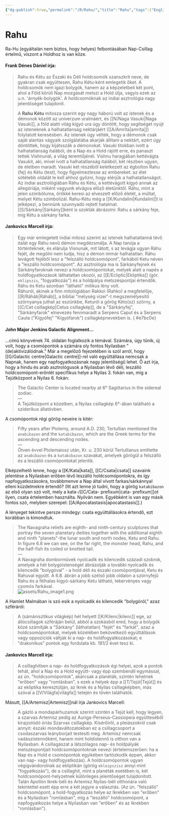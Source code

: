 ```yaml
---
{"dg-publish":true,"permalink":"/R/Rahu/","title":"Rahu","tags":["Englishtexttranslated"],"created":"2023-11-02T01:34","updated":"2024-10-25T23:57"}
---
```



# Rahu

Ra-Hu (egyáltalán nem biztos, hogy helyes) felbontásában Nap-Csillag értelmű, viszont a Holdhoz is van köze.  

#### Frank Dénes Dániel írja:

> Rahu és Kétu az Északi és Déli holdcsomók szanszkrit neve, de gyakran csak együttesen, Rahu Kétu-ként emlegetik őket. A holdcsomók nem igazi bolygók, hanem az a képzeletbeli két pont, ahol a Föld körüli Nap mozgását metszi a Hold útja, vagyis ezek az u.n. 'árnyék-bolygók'. A holdcsomóknak az indiai asztrológia nagy jelentőséget tulajdonít.  
>
> A **Rahu Kétu** mítosza szerint egy nagy háború volt az istenek és a démonok között az univerzum uralmáért, és [[N/Naga Vasuki\|Naga Vasuki]], a föld alatti világ kígyó ura úgy döntött, hogy segítséget nyújt az isteneknek a halhatatlanság nektárjáért ([[A/Amrita\|amrita]]) folytatott keresésben. Az istenek úgy vélték, hogy a démonok csak saját alantas vágyaik szolgálatába akarják állítani a nektárt, ezért úgy döntöttek, hogy kijátsszák a démonokat. Vasuki titokban ivott a halhatatlanság italából, de a Nap és a Hold rájött erre, és panaszt tettek Vishnunál, a világ teremtőjénél. Vishnu haragjában kettévágta Vasukit, aki, mivel ivott a halhatatlanság italából, két részben ugyan, de életben maradt. Vasuki két részéből keletkezett az égbolton Rahu (fej) és Kétu (test), hogy figyelmeztesse az embereket: az élet sötétebb oldalát le kell ahhoz győzni, hogy elérjük a halhatatlanságot. Az indiai asztrológiában Ráhu és Kétu, a kettévágott kígyó annak az allegóriája, miként vagyunk elvágva előző életünktől. Ráhu, mint a jelen szimbóluma, örökké keresi az elveszett előző életét, a múltat, melyet Kétu szimbolizál. Rahu-Kétu még a [[K/Kundalini\|Kundalini]]t is jelképezi, a bennünk szunnyadó rejtett hatalmat. [[S/Sárkány\|Sárkány]]ként is szokták ábrázolni: Rahu a sárkány feje, míg Kétu a sárkány farka.  

#### Jankovics Marcell írja:

> Egy már emlegetett indiai mítosz szerint az istenek halhatatlanná tévő italát egy Ráhu nevű démon megdézsmálja. A Nap tanúja a történteknek, és elárulja Visnunak, mit látott, s az levágja ugyan Ráhu fejét, de megölni nem tudja, hisz a démon immár halhatatlan. Ráhu levágott fejéből lesz a "felszálló holdcsomópont", farkából Ketu néven a "leszálló holdcsomópont". Az asztrológia ma is Sárkányfejnek és Sárkányfaroknak nevezi a holdcsomópontokat, melyek alatt a napés a holdfogyatkozások láthatatlan okozói, az [[E/Ecliptic\|Ekliptika]] (gör. `eklipszis`, "fogyatkozás") és a holdpálya metszéspontjai értendők. Ráhu és Ketu azonban "látható" mitikus lény volt.  
> Ráhuról, akinek a finn mitológiában Rakkoi (Rahko) a megfelelője, [[R/Ráháb\|Ráháb]], a bibliai "mélység vizei"-t megszemélyesítő szörnyanya juthat az eszünkbe, Keturól a görög Kéto(sz) szörny, a [[C/Cet csillagkép\|Cetus csillagkép]], de a "Sárkányfej", "Sárkányfarok" elnevezés fennmaradt a Serpens Caput és a Serpens Cauta ("Kígyófej" "Kígyófarok") csillagképnevekben is.  { #e7bc0e}


#### John Major Jenkins Galactic Alignment...

...című könyvének 74. oldalán foglalkozik a témával. Számára, úgy tűnik, új volt, hogy a csomópontok a számára oly fontos Nyilasban "(de)aktivizálódnak." Már a megelőző fejezetében is szól arról, hogy [[G/Galactic centre\|Galactic centre]]-rel való együttállása nemcsak a Napnak, hanem egy napfogyatkozásnak nagy jelentőségű lehet. Ő azt írja, hogy a hindu és arab asztrológusok a Nyilasban lévő déli, leszálló holdcsomópont-erőnlét specifikus helye a Nyilas 3. fokán van, míg a Tejútközpont a Nyilas 6. fokán:  
> The Galactic Center is located nearby at 6° Sagittarius in the sidereal zodiac.  
> —  
> A Tejútközpont a közelben, a Nyilas csillagkép 6°-ában található a sziderikus állatövben.  

A csomópontok régi görög neveire is kitér:  
> Fifty years after Ptolemy, around A.D. 230, Tertullian mentioned the `anabibazon` and the `katabibazon`, which are the Greek terms for the ascending and descending nodes.  
> —  
> Ötven évvel Ptolemaiosz után, Kr. u. 230 körül Tertullianus említette az `anabibazon` és a `katabibazon` szavakat, amelyek görögül a felszálló és a leszálló csomópontokat jelentik.

Elképzelhető lenne, hogy a [[K/Kata\|kata]], [[C/Csata\|csata]] szavaink jelentése a Nyilasban erőben lévő leszálló holdcsomópontokra, és így napfogyatkozásokra, továbbmenve a Nap által vívott farkas/sárkánnyal elleni küzdelmekre értendő? (Itt azt lenne jó tudni, hogy a görög `katabibazon` az első olyan szó volt, mely a kata-/[[C/Cata- prefixum\|cata- prefixum]]ot ilyen, csata értelemben használta. Nyilván nem. Egyébként is van egy másik fontos szó, melyben szerepel: [[A/Apocatastasis\|apocatastasis]].)  

A lényeget tekintve persze mindegy: csata együttállásokra értendő, ezt korábban is kimondtuk.  

> The Navagraha reliefs are eighth- and ninth-century sculptures that portray the seven planetary deities together with the additional eighth and ninth "planets"-the lunar south and north nodes, Ketu and Rahu. In figure 6.8 we can see, on the far right, the monster head, Rahu, and the half-fish  its coiled or knotted tail.  
> —  
> A Navagraha domborművek nyolcadik és kilencedik századi szobrok, amelyek a hét bolygóistenséget ábrázolják a további nyolcadik és kilencedik "bolygóval" - a hold déli és északi csomópontjával, Ketu és Rahuval együtt. A 6.8. ábrán a jobb szélső jobb oldalon a szörnyfejű Rahu és a félhalas kígyó-sárkány Ketu látható, tekervényes vagy csomós farkával.  
> ![assets/Rahu_image1.png](/img/user/R/assets/Rahu_image1.png)  

A Hamlet Malmában is szó esik a nyolcadik és kilencedik "bolygóról," azaz szféráról:  
> A (sámánisztikus világkép) hét helyett [[K/Kilenc\|kilenc]] ege, az állócsillagok szféráján belül, abból a szokásból ered, hogy a bolygók közé számítják a "Sárkány" (láthatatlan) "fejét" és "farkát", azaz a holdcsomópontokat, melyek közelében bekövetkező együttállások vagy oppozíciók váltják ki a nap- és holdfogyatkozásokat; e "drakonikus" pontok egy fordulata kb. 181/2 évet tesz ki.  

#### Jankovics Marcell írja:

> A csillaghitben a nap- és holdfogyatkozások égi helyei, azok a pontok tehát, ahol a Nap és a Hold együtt- vagy épp szembenáll egymással, az ún. "holdcsomópontok", akárcsak a planéták, szintén lehetnek "erőben" vagy "romlásban", s ezek a helyek épp a [[T/Tejút\|Tejút]] és az ekliptika keresztútján, az Ikrek és a Nyilas csillagképben, más szóval a [[V/Világfa\|világfa]] tetején és tövén találhatók.  

Másutt, [[A/Artemisz\|Artemisz]]nál írja Jankovics Marcell:  
> A gázló a mondapárhuzamok szerint szintén a Tejút kell, hogy legyen, a szarvas Artemisz pedig az Auriga-Perseus-Cassiopeia együtteséből kirajzolódó óriás Szarvas csillagkép. Kísérőiről, a pleiászokról csak annyit: északi mondaváltozatokban ez a csillagcsoport a csodaszarvas leányborjait testesíti meg. Artemisz nemcsak vadászistennőként, hanem mint holdistennő is otthon van a Nyilasban. A csillagászat a látszólagos nap- és holdpályák metszéspontjait holdcsomópontoknak nevezi (értelemszerűen: ha a Nap és a Hold e csomópontok egyikében tartózkodik éppen, akkor van nap- vagy holdfogyatkozás). A holdcsomópontok ugyan végigvándorolnak az ekliptikán (görög `ekleipszisz` annyi mint "fogyatkozás"), de a csillaghit, mint a planéták esetében is, két holdcsomópont-helyzetnek különleges jelentőséget tulajdonított. Talán Apollón Ikrek-béli és Artemisz Nyilas-béli otthonára való tekintettel esett épp erre a két jegyre a választás. (Az ún. "felszálló" holdcsomópont, a hold-fogyatkozás helye az Ikrekben van "erőben" és a Nyilasban "romlásban", míg a "leszálló" holdcsomópont, a napfogyatkozás helye a Nyilasban van "erőben" és az Ikrekben "romlásban").  